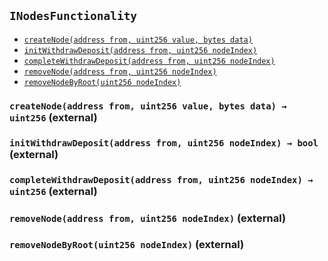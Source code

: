 [ConstantsHolder]: ../ConstantsHolder.md#ConstantsHolder
[Permissions-allow-string-]: ../ConstantsHolder.md#Permissions-allow-string-
[Permissions-allowMultiple-string-string-]: ../ConstantsHolder.md#Permissions-allowMultiple-string-string-
[Ownable-onlyOwner--]: ../ConstantsHolder.md#Ownable-onlyOwner--
[ConstantsHolder-constructor-address-]: ../ConstantsHolder.md#ConstantsHolder-constructor-address-
[ConstantsHolder-setPeriods-uint32-uint32-]: ../ConstantsHolder.md#ConstantsHolder-setPeriods-uint32-uint32-
[ConstantsHolder-setCheckTime-uint8-]: ../ConstantsHolder.md#ConstantsHolder-setCheckTime-uint8-
[ConstantsHolder-setLastTimeUnderloaded--]: ../ConstantsHolder.md#ConstantsHolder-setLastTimeUnderloaded--
[ConstantsHolder-setLastTimeOverloaded--]: ../ConstantsHolder.md#ConstantsHolder-setLastTimeOverloaded--
[ConstantsHolder-setLatency-uint32-]: ../ConstantsHolder.md#ConstantsHolder-setLatency-uint32-
[Ownable-constructor--]: ../ConstantsHolder.md#Ownable-constructor--
[Ownable-transferOwnership-address-]: ../ConstantsHolder.md#Ownable-transferOwnership-address-
[IConstants-NODE_DEPOSIT--]: ../ConstantsHolder.md#IConstants-NODE_DEPOSIT--
[IConstants-FRACTIONAL_FACTOR--]: ../ConstantsHolder.md#IConstants-FRACTIONAL_FACTOR--
[IConstants-FULL_FACTOR--]: ../ConstantsHolder.md#IConstants-FULL_FACTOR--
[IConstants-SECONDS_TO_DAY--]: ../ConstantsHolder.md#IConstants-SECONDS_TO_DAY--
[IConstants-SECONDS_TO_YEAR--]: ../ConstantsHolder.md#IConstants-SECONDS_TO_YEAR--
[IConstants-MEDIUM_DIVISOR--]: ../ConstantsHolder.md#IConstants-MEDIUM_DIVISOR--
[IConstants-TINY_DIVISOR--]: ../ConstantsHolder.md#IConstants-TINY_DIVISOR--
[IConstants-SMALL_DIVISOR--]: ../ConstantsHolder.md#IConstants-SMALL_DIVISOR--
[IConstants-MEDIUM_TEST_DIVISOR--]: ../ConstantsHolder.md#IConstants-MEDIUM_TEST_DIVISOR--
[IConstants-NUMBER_OF_NODES_FOR_SCHAIN--]: ../ConstantsHolder.md#IConstants-NUMBER_OF_NODES_FOR_SCHAIN--
[IConstants-NUMBER_OF_NODES_FOR_TEST_SCHAIN--]: ../ConstantsHolder.md#IConstants-NUMBER_OF_NODES_FOR_TEST_SCHAIN--
[IConstants-NUMBER_OF_NODES_FOR_MEDIUM_TEST_SCHAIN--]: ../ConstantsHolder.md#IConstants-NUMBER_OF_NODES_FOR_MEDIUM_TEST_SCHAIN--
[IConstants-lastTimeUnderloaded--]: ../ConstantsHolder.md#IConstants-lastTimeUnderloaded--
[IConstants-lastTimeOverloaded--]: ../ConstantsHolder.md#IConstants-lastTimeOverloaded--
[IConstants-checkTime--]: ../ConstantsHolder.md#IConstants-checkTime--
[IConstants-rewardPeriod--]: ../ConstantsHolder.md#IConstants-rewardPeriod--
[IConstants-allowableLatency--]: ../ConstantsHolder.md#IConstants-allowableLatency--
[IConstants-deltaPeriod--]: ../ConstantsHolder.md#IConstants-deltaPeriod--
[IConstants-SIX_YEARS--]: ../ConstantsHolder.md#IConstants-SIX_YEARS--
[IConstants-NUMBER_OF_VALIDATORS--]: ../ConstantsHolder.md#IConstants-NUMBER_OF_VALIDATORS--
[ContractManager]: ../ContractManager.md#ContractManager
[Ownable-onlyOwner--]: ../ContractManager.md#Ownable-onlyOwner--
[ContractManager-setContractsAddress-string-address-]: ../ContractManager.md#ContractManager-setContractsAddress-string-address-
[Ownable-constructor--]: ../ContractManager.md#Ownable-constructor--
[Ownable-transferOwnership-address-]: ../ContractManager.md#Ownable-transferOwnership-address-
[ContractManager-ContractUpgraded-string-address-]: ../ContractManager.md#ContractManager-ContractUpgraded-string-address-
[ContractReceiver]: ../ContractReceiver.md#ContractReceiver
[ContractReceiver-tokenFallback-address-uint256-bytes-]: ../ContractReceiver.md#ContractReceiver-tokenFallback-address-uint256-bytes-
[Decryption]: ../Decryption.md#Decryption
[Decryption-encrypt-uint256-bytes32-]: ../Decryption.md#Decryption-encrypt-uint256-bytes32-
[Decryption-decrypt-bytes32-bytes32-]: ../Decryption.md#Decryption-decrypt-bytes32-bytes32-
[ECDH]: ../ECDH.md#ECDH
[ECDH-constructor--]: ../ECDH.md#ECDH-constructor--
[ECDH-publicKey-uint256-]: ../ECDH.md#ECDH-publicKey-uint256-
[ECDH-deriveKey-uint256-uint256-uint256-]: ../ECDH.md#ECDH-deriveKey-uint256-uint256-uint256-
[ECDH-jAdd-uint256-uint256-uint256-uint256-]: ../ECDH.md#ECDH-jAdd-uint256-uint256-uint256-uint256-
[ECDH-jSub-uint256-uint256-uint256-uint256-]: ../ECDH.md#ECDH-jSub-uint256-uint256-uint256-uint256-
[ECDH-jMul-uint256-uint256-uint256-uint256-]: ../ECDH.md#ECDH-jMul-uint256-uint256-uint256-uint256-
[ECDH-jDiv-uint256-uint256-uint256-uint256-]: ../ECDH.md#ECDH-jDiv-uint256-uint256-uint256-uint256-
[ECDH-inverse-uint256-]: ../ECDH.md#ECDH-inverse-uint256-
[ECDH-ecAdd-uint256-uint256-uint256-uint256-uint256-uint256-]: ../ECDH.md#ECDH-ecAdd-uint256-uint256-uint256-uint256-uint256-uint256-
[ECDH-ecDouble-uint256-uint256-uint256-]: ../ECDH.md#ECDH-ecDouble-uint256-uint256-uint256-
[ECDH-ecMul-uint256-uint256-uint256-uint256-]: ../ECDH.md#ECDH-ecMul-uint256-uint256-uint256-uint256-
[AES]: ../ECIES.md#AES
[AES-isInitialized--]: ../ECIES.md#AES-isInitialized--
[AES-constructor-uint16-]: ../ECIES.md#AES-constructor-uint16-
[AES-setSbox--]: ../ECIES.md#AES-setSbox--
[AES-setInvSbox--]: ../ECIES.md#AES-setInvSbox--
[AES-encrypt-string-bytes-]: ../ECIES.md#AES-encrypt-string-bytes-
[AES-decrypt-bytes-bytes-]: ../ECIES.md#AES-decrypt-bytes-bytes-
[AES-encrypt1-bytes-bytes-]: ../ECIES.md#AES-encrypt1-bytes-bytes-
[AES-decrypt1-bytes-bytes-]: ../ECIES.md#AES-decrypt1-bytes-bytes-
[AES-keyExpansion-bytes-]: ../ECIES.md#AES-keyExpansion-bytes-
[AES-addRoundKey-bytes-bytes-]: ../ECIES.md#AES-addRoundKey-bytes-bytes-
[AES-subBytes-bytes-]: ../ECIES.md#AES-subBytes-bytes-
[AES-invSubBytes-bytes-]: ../ECIES.md#AES-invSubBytes-bytes-
[AES-shiftRows-bytes-]: ../ECIES.md#AES-shiftRows-bytes-
[AES-invShiftRows-bytes-]: ../ECIES.md#AES-invShiftRows-bytes-
[AES-mixColumns-bytes-]: ../ECIES.md#AES-mixColumns-bytes-
[AES-invMixColumns-bytes-]: ../ECIES.md#AES-invMixColumns-bytes-
[AES-getByteFromSbox-bytes1-]: ../ECIES.md#AES-getByteFromSbox-bytes1-
[AES-getByteFromInvSbox-bytes1-]: ../ECIES.md#AES-getByteFromInvSbox-bytes1-
[AES-mulBy02-bytes1-]: ../ECIES.md#AES-mulBy02-bytes1-
[AES-mulBy03-bytes1-]: ../ECIES.md#AES-mulBy03-bytes1-
[AES-mulBy09-bytes1-]: ../ECIES.md#AES-mulBy09-bytes1-
[AES-mulBy0b-bytes1-]: ../ECIES.md#AES-mulBy0b-bytes1-
[AES-mulBy0d-bytes1-]: ../ECIES.md#AES-mulBy0d-bytes1-
[AES-mulBy0e-bytes1-]: ../ECIES.md#AES-mulBy0e-bytes1-
[AES-Encrypted-bytes-]: ../ECIES.md#AES-Encrypted-bytes-
[AES-Decrypted-string-]: ../ECIES.md#AES-Decrypted-string-
[ISkaleDKG]: ../GroupsData.md#ISkaleDKG
[ISkaleDKG-openChannel-bytes32-]: ../GroupsData.md#ISkaleDKG-openChannel-bytes32-
[ISkaleDKG-deleteChannel-bytes32-]: ../GroupsData.md#ISkaleDKG-deleteChannel-bytes32-
[ISkaleDKG-isChannelOpened-bytes32-]: ../GroupsData.md#ISkaleDKG-isChannelOpened-bytes32-
[GroupsData]: ../GroupsData.md#GroupsData
[Permissions-allow-string-]: ../GroupsData.md#Permissions-allow-string-
[Permissions-allowMultiple-string-string-]: ../GroupsData.md#Permissions-allowMultiple-string-string-
[Ownable-onlyOwner--]: ../GroupsData.md#Ownable-onlyOwner--
[GroupsData-constructor-string-address-]: ../GroupsData.md#GroupsData-constructor-string-address-
[GroupsData-addGroup-bytes32-uint256-bytes32-]: ../GroupsData.md#GroupsData-addGroup-bytes32-uint256-bytes32-
[GroupsData-setException-bytes32-uint256-]: ../GroupsData.md#GroupsData-setException-bytes32-uint256-
[GroupsData-setPublicKey-bytes32-uint256-uint256-uint256-uint256-]: ../GroupsData.md#GroupsData-setPublicKey-bytes32-uint256-uint256-uint256-uint256-
[GroupsData-setNodeInGroup-bytes32-uint256-]: ../GroupsData.md#GroupsData-setNodeInGroup-bytes32-uint256-
[GroupsData-removeNodeFromGroup-uint256-bytes32-]: ../GroupsData.md#GroupsData-removeNodeFromGroup-uint256-bytes32-
[GroupsData-removeAllNodesInGroup-bytes32-]: ../GroupsData.md#GroupsData-removeAllNodesInGroup-bytes32-
[GroupsData-setNodesInGroup-bytes32-uint256---]: ../GroupsData.md#GroupsData-setNodesInGroup-bytes32-uint256---
[GroupsData-setGroupFailedDKG-bytes32-]: ../GroupsData.md#GroupsData-setGroupFailedDKG-bytes32-
[GroupsData-removeGroup-bytes32-]: ../GroupsData.md#GroupsData-removeGroup-bytes32-
[GroupsData-removeExceptionNode-bytes32-uint256-]: ../GroupsData.md#GroupsData-removeExceptionNode-bytes32-uint256-
[GroupsData-isGroupActive-bytes32-]: ../GroupsData.md#GroupsData-isGroupActive-bytes32-
[GroupsData-isExceptionNode-bytes32-uint256-]: ../GroupsData.md#GroupsData-isExceptionNode-bytes32-uint256-
[GroupsData-getGroupsPublicKey-bytes32-]: ../GroupsData.md#GroupsData-getGroupsPublicKey-bytes32-
[GroupsData-getNodesInGroup-bytes32-]: ../GroupsData.md#GroupsData-getNodesInGroup-bytes32-
[GroupsData-getGroupData-bytes32-]: ../GroupsData.md#GroupsData-getGroupData-bytes32-
[GroupsData-getRecommendedNumberOfNodes-bytes32-]: ../GroupsData.md#GroupsData-getRecommendedNumberOfNodes-bytes32-
[GroupsData-getNumberOfNodesInGroup-bytes32-]: ../GroupsData.md#GroupsData-getNumberOfNodesInGroup-bytes32-
[Permissions-constructor-address-]: ../GroupsData.md#Permissions-constructor-address-
[Ownable-constructor--]: ../GroupsData.md#Ownable-constructor--
[Ownable-transferOwnership-address-]: ../GroupsData.md#Ownable-transferOwnership-address-
[ISkaleVerifier]: ../GroupsFunctionality.md#ISkaleVerifier
[ISkaleVerifier-verify-uint256-uint256-uint256-uint256-uint256-uint256-uint256-uint256-]: ../GroupsFunctionality.md#ISkaleVerifier-verify-uint256-uint256-uint256-uint256-uint256-uint256-uint256-uint256-
[GroupsFunctionality]: ../GroupsFunctionality.md#GroupsFunctionality
[Permissions-allow-string-]: ../GroupsFunctionality.md#Permissions-allow-string-
[Permissions-allowMultiple-string-string-]: ../GroupsFunctionality.md#Permissions-allowMultiple-string-string-
[Ownable-onlyOwner--]: ../GroupsFunctionality.md#Ownable-onlyOwner--
[GroupsFunctionality-constructor-string-string-address-]: ../GroupsFunctionality.md#GroupsFunctionality-constructor-string-string-address-
[GroupsFunctionality-verifySignature-bytes32-uint256-uint256-uint256-uint256-]: ../GroupsFunctionality.md#GroupsFunctionality-verifySignature-bytes32-uint256-uint256-uint256-uint256-
[GroupsFunctionality-addGroup-bytes32-uint256-bytes32-]: ../GroupsFunctionality.md#GroupsFunctionality-addGroup-bytes32-uint256-bytes32-
[GroupsFunctionality-deleteGroup-bytes32-]: ../GroupsFunctionality.md#GroupsFunctionality-deleteGroup-bytes32-
[GroupsFunctionality-upgradeGroup-bytes32-uint256-bytes32-]: ../GroupsFunctionality.md#GroupsFunctionality-upgradeGroup-bytes32-uint256-bytes32-
[GroupsFunctionality-findNode-bytes32-uint256-]: ../GroupsFunctionality.md#GroupsFunctionality-findNode-bytes32-uint256-
[GroupsFunctionality-generateGroup-bytes32-]: ../GroupsFunctionality.md#GroupsFunctionality-generateGroup-bytes32-
[GroupsFunctionality-selectNodeToGroup-bytes32-]: ../GroupsFunctionality.md#GroupsFunctionality-selectNodeToGroup-bytes32-
[GroupsFunctionality-swap-uint256---uint256-uint256-]: ../GroupsFunctionality.md#GroupsFunctionality-swap-uint256---uint256-uint256-
[Permissions-constructor-address-]: ../GroupsFunctionality.md#Permissions-constructor-address-
[Ownable-constructor--]: ../GroupsFunctionality.md#Ownable-constructor--
[Ownable-transferOwnership-address-]: ../GroupsFunctionality.md#Ownable-transferOwnership-address-
[GroupsFunctionality-GroupAdded-bytes32-bytes32-uint32-uint256-]: ../GroupsFunctionality.md#GroupsFunctionality-GroupAdded-bytes32-bytes32-uint32-uint256-
[GroupsFunctionality-ExceptionSet-bytes32-uint256-uint32-uint256-]: ../GroupsFunctionality.md#GroupsFunctionality-ExceptionSet-bytes32-uint256-uint32-uint256-
[GroupsFunctionality-GroupDeleted-bytes32-uint32-uint256-]: ../GroupsFunctionality.md#GroupsFunctionality-GroupDeleted-bytes32-uint32-uint256-
[GroupsFunctionality-GroupUpgraded-bytes32-bytes32-uint32-uint256-]: ../GroupsFunctionality.md#GroupsFunctionality-GroupUpgraded-bytes32-bytes32-uint32-uint256-
[GroupsFunctionality-GroupGenerated-bytes32-uint256---uint32-uint256-]: ../GroupsFunctionality.md#GroupsFunctionality-GroupGenerated-bytes32-uint256---uint32-uint256-
[ManagerData]: ../ManagerData.md#ManagerData
[Permissions-allow-string-]: ../ManagerData.md#Permissions-allow-string-
[Permissions-allowMultiple-string-string-]: ../ManagerData.md#Permissions-allowMultiple-string-string-
[Ownable-onlyOwner--]: ../ManagerData.md#Ownable-onlyOwner--
[ManagerData-constructor-string-address-]: ../ManagerData.md#ManagerData-constructor-string-address-
[ManagerData-setMinersCap-uint256-]: ../ManagerData.md#ManagerData-setMinersCap-uint256-
[ManagerData-setStageTimeAndStageNodes-uint256-]: ../ManagerData.md#ManagerData-setStageTimeAndStageNodes-uint256-
[Permissions-constructor-address-]: ../ManagerData.md#Permissions-constructor-address-
[Ownable-constructor--]: ../ManagerData.md#Ownable-constructor--
[Ownable-transferOwnership-address-]: ../ManagerData.md#Ownable-transferOwnership-address-
[IManagerData-minersCap--]: ../ManagerData.md#IManagerData-minersCap--
[IManagerData-startTime--]: ../ManagerData.md#IManagerData-startTime--
[IManagerData-stageTime--]: ../ManagerData.md#IManagerData-stageTime--
[IManagerData-stageNodes--]: ../ManagerData.md#IManagerData-stageNodes--
[Migrations]: ../Migrations.md#Migrations
[Migrations-restricted--]: ../Migrations.md#Migrations-restricted--
[Migrations-constructor--]: ../Migrations.md#Migrations-constructor--
[Migrations-setCompleted-uint256-]: ../Migrations.md#Migrations-setCompleted-uint256-
[Migrations-upgrade-address-]: ../Migrations.md#Migrations-upgrade-address-
[NodesData]: ../NodesData.md#NodesData
[Permissions-allow-string-]: ../NodesData.md#Permissions-allow-string-
[Permissions-allowMultiple-string-string-]: ../NodesData.md#Permissions-allowMultiple-string-string-
[Ownable-onlyOwner--]: ../NodesData.md#Ownable-onlyOwner--
[NodesData-constructor-uint256-address-]: ../NodesData.md#NodesData-constructor-uint256-address-
[NodesData-getNodesWithFreeSpace-uint256-uint256-]: ../NodesData.md#NodesData-getNodesWithFreeSpace-uint256-uint256-
[NodesData-addNode-address-string-bytes4-bytes4-uint16-bytes-]: ../NodesData.md#NodesData-addNode-address-string-bytes4-bytes4-uint16-bytes-
[NodesData-addFractionalNode-uint256-]: ../NodesData.md#NodesData-addFractionalNode-uint256-
[NodesData-addFullNode-uint256-]: ../NodesData.md#NodesData-addFullNode-uint256-
[NodesData-setNodeLeaving-uint256-]: ../NodesData.md#NodesData-setNodeLeaving-uint256-
[NodesData-setNodeLeft-uint256-]: ../NodesData.md#NodesData-setNodeLeft-uint256-
[NodesData-removeFractionalNode-uint256-]: ../NodesData.md#NodesData-removeFractionalNode-uint256-
[NodesData-removeFullNode-uint256-]: ../NodesData.md#NodesData-removeFullNode-uint256-
[NodesData-removeSpaceFromFractionalNode-uint256-uint256-]: ../NodesData.md#NodesData-removeSpaceFromFractionalNode-uint256-uint256-
[NodesData-removeSpaceFromFullNode-uint256-uint256-]: ../NodesData.md#NodesData-removeSpaceFromFullNode-uint256-uint256-
[NodesData-addSpaceToFractionalNode-uint256-uint256-]: ../NodesData.md#NodesData-addSpaceToFractionalNode-uint256-uint256-
[NodesData-addSpaceToFullNode-uint256-uint256-]: ../NodesData.md#NodesData-addSpaceToFullNode-uint256-uint256-
[NodesData-changeNodeLastRewardDate-uint256-]: ../NodesData.md#NodesData-changeNodeLastRewardDate-uint256-
[NodesData-isNodeExist-address-uint256-]: ../NodesData.md#NodesData-isNodeExist-address-uint256-
[NodesData-isLeavingPeriodExpired-uint256-]: ../NodesData.md#NodesData-isLeavingPeriodExpired-uint256-
[NodesData-isTimeForReward-uint256-]: ../NodesData.md#NodesData-isTimeForReward-uint256-
[NodesData-getNodeIP-uint256-]: ../NodesData.md#NodesData-getNodeIP-uint256-
[NodesData-getNodePort-uint256-]: ../NodesData.md#NodesData-getNodePort-uint256-
[NodesData-getNodePublicKey-uint256-]: ../NodesData.md#NodesData-getNodePublicKey-uint256-
[NodesData-isNodeLeaving-uint256-]: ../NodesData.md#NodesData-isNodeLeaving-uint256-
[NodesData-isNodeLeft-uint256-]: ../NodesData.md#NodesData-isNodeLeft-uint256-
[NodesData-getNodeLastRewardDate-uint256-]: ../NodesData.md#NodesData-getNodeLastRewardDate-uint256-
[NodesData-getNodeNextRewardDate-uint256-]: ../NodesData.md#NodesData-getNodeNextRewardDate-uint256-
[NodesData-getNumberOfNodes--]: ../NodesData.md#NodesData-getNumberOfNodes--
[NodesData-getNumberOfFractionalNodes--]: ../NodesData.md#NodesData-getNumberOfFractionalNodes--
[NodesData-getNumberOfFullNodes--]: ../NodesData.md#NodesData-getNumberOfFullNodes--
[NodesData-getNumberOnlineNodes--]: ../NodesData.md#NodesData-getNumberOnlineNodes--
[NodesData-getNumberOfFreeFractionalNodes-uint256-uint256-]: ../NodesData.md#NodesData-getNumberOfFreeFractionalNodes-uint256-uint256-
[NodesData-getNumberOfFreeFullNodes-uint256-]: ../NodesData.md#NodesData-getNumberOfFreeFullNodes-uint256-
[NodesData-getActiveNodeIPs--]: ../NodesData.md#NodesData-getActiveNodeIPs--
[NodesData-getActiveNodesByAddress--]: ../NodesData.md#NodesData-getActiveNodesByAddress--
[NodesData-isNodeActive-uint256-]: ../NodesData.md#NodesData-isNodeActive-uint256-
[NodesData-getActiveNodeIds--]: ../NodesData.md#NodesData-getActiveNodeIds--
[NodesData-getNodesWithFreeSpace-struct-NodesData-NodeFilling---uint256-]: ../NodesData.md#NodesData-getNodesWithFreeSpace-struct-NodesData-NodeFilling---uint256-
[NodesData-countNodesWithFreeSpace-struct-NodesData-NodeFilling---uint256-]: ../NodesData.md#NodesData-countNodesWithFreeSpace-struct-NodesData-NodeFilling---uint256-
[Permissions-constructor-address-]: ../NodesData.md#Permissions-constructor-address-
[Ownable-constructor--]: ../NodesData.md#Ownable-constructor--
[Ownable-transferOwnership-address-]: ../NodesData.md#Ownable-transferOwnership-address-
[INodesData-nodesIPCheck-bytes4-]: ../NodesData.md#INodesData-nodesIPCheck-bytes4-
[INodesData-nodesNameCheck-bytes32-]: ../NodesData.md#INodesData-nodesNameCheck-bytes32-
[INodesData-nodesLink-uint256-]: ../NodesData.md#INodesData-nodesLink-uint256-
[INodesData-numberOfActiveNodes--]: ../NodesData.md#INodesData-numberOfActiveNodes--
[INodesData-numberOfLeavingNodes--]: ../NodesData.md#INodesData-numberOfLeavingNodes--
[INodesData-fullNodes-uint256-]: ../NodesData.md#INodesData-fullNodes-uint256-
[INodesData-fractionalNodes-uint256-]: ../NodesData.md#INodesData-fractionalNodes-uint256-
[NodesFunctionality]: ../NodesFunctionality.md#NodesFunctionality
[Permissions-allow-string-]: ../NodesFunctionality.md#Permissions-allow-string-
[Permissions-allowMultiple-string-string-]: ../NodesFunctionality.md#Permissions-allowMultiple-string-string-
[Ownable-onlyOwner--]: ../NodesFunctionality.md#Ownable-onlyOwner--
[NodesFunctionality-constructor-address-]: ../NodesFunctionality.md#NodesFunctionality-constructor-address-
[NodesFunctionality-createNode-address-uint256-bytes-]: ../NodesFunctionality.md#NodesFunctionality-createNode-address-uint256-bytes-
[NodesFunctionality-removeNode-address-uint256-]: ../NodesFunctionality.md#NodesFunctionality-removeNode-address-uint256-
[NodesFunctionality-removeNodeByRoot-uint256-]: ../NodesFunctionality.md#NodesFunctionality-removeNodeByRoot-uint256-
[NodesFunctionality-initWithdrawDeposit-address-uint256-]: ../NodesFunctionality.md#NodesFunctionality-initWithdrawDeposit-address-uint256-
[NodesFunctionality-completeWithdrawDeposit-address-uint256-]: ../NodesFunctionality.md#NodesFunctionality-completeWithdrawDeposit-address-uint256-
[NodesFunctionality-setNodeType-address-address-uint256-]: ../NodesFunctionality.md#NodesFunctionality-setNodeType-address-address-uint256-
[Ownable-constructor--]: ../NodesFunctionality.md#Ownable-constructor--
[Ownable-transferOwnership-address-]: ../NodesFunctionality.md#Ownable-transferOwnership-address-
[NodesFunctionality-NodeCreated-uint256-address-string-bytes4-bytes4-uint16-uint16-uint32-uint256-]: ../NodesFunctionality.md#NodesFunctionality-NodeCreated-uint256-address-string-bytes4-bytes4-uint16-uint16-uint32-uint256-
[NodesFunctionality-WithdrawDepositFromNodeComplete-uint256-address-uint256-uint32-uint256-]: ../NodesFunctionality.md#NodesFunctionality-WithdrawDepositFromNodeComplete-uint256-address-uint256-uint32-uint256-
[NodesFunctionality-WithdrawDepositFromNodeInit-uint256-address-uint32-uint32-uint256-]: ../NodesFunctionality.md#NodesFunctionality-WithdrawDepositFromNodeInit-uint256-address-uint32-uint32-uint256-
[Ownable]: ../Ownable.md#Ownable
[Ownable-onlyOwner--]: ../Ownable.md#Ownable-onlyOwner--
[Ownable-constructor--]: ../Ownable.md#Ownable-constructor--
[Ownable-transferOwnership-address-]: ../Ownable.md#Ownable-transferOwnership-address-
[Permissions]: ../Permissions.md#Permissions
[Permissions-allow-string-]: ../Permissions.md#Permissions-allow-string-
[Permissions-allowMultiple-string-string-]: ../Permissions.md#Permissions-allowMultiple-string-string-
[Ownable-onlyOwner--]: ../Permissions.md#Ownable-onlyOwner--
[Permissions-constructor-address-]: ../Permissions.md#Permissions-constructor-address-
[Ownable-constructor--]: ../Permissions.md#Ownable-constructor--
[Ownable-transferOwnership-address-]: ../Permissions.md#Ownable-transferOwnership-address-
[Pricing]: ../Pricing.md#Pricing
[Permissions-allow-string-]: ../Pricing.md#Permissions-allow-string-
[Permissions-allowMultiple-string-string-]: ../Pricing.md#Permissions-allowMultiple-string-string-
[Ownable-onlyOwner--]: ../Pricing.md#Ownable-onlyOwner--
[Pricing-constructor-address-]: ../Pricing.md#Pricing-constructor-address-
[Pricing-initNodes--]: ../Pricing.md#Pricing-initNodes--
[Pricing-adjustPrice--]: ../Pricing.md#Pricing-adjustPrice--
[Pricing-checkAllNodes--]: ../Pricing.md#Pricing-checkAllNodes--
[Pricing-getTotalLoadPercentage--]: ../Pricing.md#Pricing-getTotalLoadPercentage--
[Ownable-constructor--]: ../Pricing.md#Ownable-constructor--
[Ownable-transferOwnership-address-]: ../Pricing.md#Ownable-transferOwnership-address-
[SchainsData]: ../SchainsData.md#SchainsData
[Permissions-allow-string-]: ../SchainsData.md#Permissions-allow-string-
[Permissions-allowMultiple-string-string-]: ../SchainsData.md#Permissions-allowMultiple-string-string-
[Ownable-onlyOwner--]: ../SchainsData.md#Ownable-onlyOwner--
[SchainsData-constructor-string-address-]: ../SchainsData.md#SchainsData-constructor-string-address-
[SchainsData-initializeSchain-string-address-uint256-uint256-]: ../SchainsData.md#SchainsData-initializeSchain-string-address-uint256-uint256-
[SchainsData-setSchainIndex-bytes32-address-]: ../SchainsData.md#SchainsData-setSchainIndex-bytes32-address-
[SchainsData-addSchainForNode-uint256-bytes32-]: ../SchainsData.md#SchainsData-addSchainForNode-uint256-bytes32-
[SchainsData-setSchainPartOfNode-bytes32-uint256-]: ../SchainsData.md#SchainsData-setSchainPartOfNode-bytes32-uint256-
[SchainsData-changeLifetime-bytes32-uint256-uint256-]: ../SchainsData.md#SchainsData-changeLifetime-bytes32-uint256-uint256-
[SchainsData-removeSchain-bytes32-address-]: ../SchainsData.md#SchainsData-removeSchain-bytes32-address-
[SchainsData-removeSchainForNode-uint256-uint256-]: ../SchainsData.md#SchainsData-removeSchainForNode-uint256-uint256-
[SchainsData-getSchains--]: ../SchainsData.md#SchainsData-getSchains--
[SchainsData-getSchainsPartOfNode-bytes32-]: ../SchainsData.md#SchainsData-getSchainsPartOfNode-bytes32-
[SchainsData-getSchainListSize-address-]: ../SchainsData.md#SchainsData-getSchainListSize-address-
[SchainsData-getSchainIdsByAddress-address-]: ../SchainsData.md#SchainsData-getSchainIdsByAddress-address-
[SchainsData-getSchainIdsForNode-uint256-]: ../SchainsData.md#SchainsData-getSchainIdsForNode-uint256-
[SchainsData-getLengthOfSchainsForNode-uint256-]: ../SchainsData.md#SchainsData-getLengthOfSchainsForNode-uint256-
[SchainsData-getSchainIdFromSchainName-string-]: ../SchainsData.md#SchainsData-getSchainIdFromSchainName-string-
[SchainsData-getSchainOwner-bytes32-]: ../SchainsData.md#SchainsData-getSchainOwner-bytes32-
[SchainsData-isSchainNameAvailable-string-]: ../SchainsData.md#SchainsData-isSchainNameAvailable-string-
[SchainsData-isTimeExpired-bytes32-]: ../SchainsData.md#SchainsData-isTimeExpired-bytes32-
[SchainsData-isOwnerAddress-address-bytes32-]: ../SchainsData.md#SchainsData-isOwnerAddress-address-bytes32-
[GroupsData-addGroup-bytes32-uint256-bytes32-]: ../SchainsData.md#GroupsData-addGroup-bytes32-uint256-bytes32-
[GroupsData-setException-bytes32-uint256-]: ../SchainsData.md#GroupsData-setException-bytes32-uint256-
[GroupsData-setPublicKey-bytes32-uint256-uint256-uint256-uint256-]: ../SchainsData.md#GroupsData-setPublicKey-bytes32-uint256-uint256-uint256-uint256-
[GroupsData-setNodeInGroup-bytes32-uint256-]: ../SchainsData.md#GroupsData-setNodeInGroup-bytes32-uint256-
[GroupsData-removeNodeFromGroup-uint256-bytes32-]: ../SchainsData.md#GroupsData-removeNodeFromGroup-uint256-bytes32-
[GroupsData-removeAllNodesInGroup-bytes32-]: ../SchainsData.md#GroupsData-removeAllNodesInGroup-bytes32-
[GroupsData-setNodesInGroup-bytes32-uint256---]: ../SchainsData.md#GroupsData-setNodesInGroup-bytes32-uint256---
[GroupsData-setGroupFailedDKG-bytes32-]: ../SchainsData.md#GroupsData-setGroupFailedDKG-bytes32-
[GroupsData-removeGroup-bytes32-]: ../SchainsData.md#GroupsData-removeGroup-bytes32-
[GroupsData-removeExceptionNode-bytes32-uint256-]: ../SchainsData.md#GroupsData-removeExceptionNode-bytes32-uint256-
[GroupsData-isGroupActive-bytes32-]: ../SchainsData.md#GroupsData-isGroupActive-bytes32-
[GroupsData-isExceptionNode-bytes32-uint256-]: ../SchainsData.md#GroupsData-isExceptionNode-bytes32-uint256-
[GroupsData-getGroupsPublicKey-bytes32-]: ../SchainsData.md#GroupsData-getGroupsPublicKey-bytes32-
[GroupsData-getNodesInGroup-bytes32-]: ../SchainsData.md#GroupsData-getNodesInGroup-bytes32-
[GroupsData-getGroupData-bytes32-]: ../SchainsData.md#GroupsData-getGroupData-bytes32-
[GroupsData-getRecommendedNumberOfNodes-bytes32-]: ../SchainsData.md#GroupsData-getRecommendedNumberOfNodes-bytes32-
[GroupsData-getNumberOfNodesInGroup-bytes32-]: ../SchainsData.md#GroupsData-getNumberOfNodesInGroup-bytes32-
[Permissions-constructor-address-]: ../SchainsData.md#Permissions-constructor-address-
[Ownable-constructor--]: ../SchainsData.md#Ownable-constructor--
[Ownable-transferOwnership-address-]: ../SchainsData.md#Ownable-transferOwnership-address-
[ISchainsData-schainsAtSystem-uint256-]: ../SchainsData.md#ISchainsData-schainsAtSystem-uint256-
[ISchainsData-numberOfSchains--]: ../SchainsData.md#ISchainsData-numberOfSchains--
[ISchainsData-sumOfSchainsResources--]: ../SchainsData.md#ISchainsData-sumOfSchainsResources--
[ISchainsData-schainsForNodes-uint256-uint256-]: ../SchainsData.md#ISchainsData-schainsForNodes-uint256-uint256-
[ISchainsFunctionalityInternal]: ../SchainsFunctionality.md#ISchainsFunctionalityInternal
[ISchainsFunctionalityInternal-getNodesDataFromTypeOfSchain-uint256-]: ../SchainsFunctionality.md#ISchainsFunctionalityInternal-getNodesDataFromTypeOfSchain-uint256-
[ISchainsFunctionalityInternal-createGroupForSchain-string-bytes32-uint256-uint256-]: ../SchainsFunctionality.md#ISchainsFunctionalityInternal-createGroupForSchain-string-bytes32-uint256-uint256-
[ISchainsFunctionalityInternal-findSchainAtSchainsForNode-uint256-bytes32-]: ../SchainsFunctionality.md#ISchainsFunctionalityInternal-findSchainAtSchainsForNode-uint256-bytes32-
[ISchainsFunctionalityInternal-deleteGroup-bytes32-]: ../SchainsFunctionality.md#ISchainsFunctionalityInternal-deleteGroup-bytes32-
[ISchainsFunctionalityInternal-replaceNode-uint256-bytes32-]: ../SchainsFunctionality.md#ISchainsFunctionalityInternal-replaceNode-uint256-bytes32-
[ISchainsFunctionalityInternal-removeNodeFromSchain-uint256-bytes32-]: ../SchainsFunctionality.md#ISchainsFunctionalityInternal-removeNodeFromSchain-uint256-bytes32-
[SchainsFunctionality]: ../SchainsFunctionality.md#SchainsFunctionality
[Permissions-allow-string-]: ../SchainsFunctionality.md#Permissions-allow-string-
[Permissions-allowMultiple-string-string-]: ../SchainsFunctionality.md#Permissions-allowMultiple-string-string-
[Ownable-onlyOwner--]: ../SchainsFunctionality.md#Ownable-onlyOwner--
[SchainsFunctionality-constructor-string-string-address-]: ../SchainsFunctionality.md#SchainsFunctionality-constructor-string-string-address-
[SchainsFunctionality-addSchain-address-uint256-bytes-]: ../SchainsFunctionality.md#SchainsFunctionality-addSchain-address-uint256-bytes-
[SchainsFunctionality-deleteSchain-address-string-]: ../SchainsFunctionality.md#SchainsFunctionality-deleteSchain-address-string-
[SchainsFunctionality-deleteSchainByRoot-string-]: ../SchainsFunctionality.md#SchainsFunctionality-deleteSchainByRoot-string-
[SchainsFunctionality-rotateNode-uint256-bytes32-]: ../SchainsFunctionality.md#SchainsFunctionality-rotateNode-uint256-bytes32-
[SchainsFunctionality-getSchainPrice-uint256-uint256-]: ../SchainsFunctionality.md#SchainsFunctionality-getSchainPrice-uint256-uint256-
[SchainsFunctionality-initializeSchainInSchainsData-string-address-uint256-uint256-]: ../SchainsFunctionality.md#SchainsFunctionality-initializeSchainInSchainsData-string-address-uint256-uint256-
[SchainsFunctionality-fallbackSchainParametersDataConverter-bytes-]: ../SchainsFunctionality.md#SchainsFunctionality-fallbackSchainParametersDataConverter-bytes-
[SchainsFunctionality-addSpace-uint256-uint256-]: ../SchainsFunctionality.md#SchainsFunctionality-addSpace-uint256-uint256-
[Permissions-constructor-address-]: ../SchainsFunctionality.md#Permissions-constructor-address-
[Ownable-constructor--]: ../SchainsFunctionality.md#Ownable-constructor--
[Ownable-transferOwnership-address-]: ../SchainsFunctionality.md#Ownable-transferOwnership-address-
[SchainsFunctionality-SchainCreated-string-address-uint256-uint256-uint256-uint256-uint16-bytes32-uint32-uint256-]: ../SchainsFunctionality.md#SchainsFunctionality-SchainCreated-string-address-uint256-uint256-uint256-uint256-uint16-bytes32-uint32-uint256-
[SchainsFunctionality-SchainDeleted-address-string-bytes32-]: ../SchainsFunctionality.md#SchainsFunctionality-SchainDeleted-address-string-bytes32-
[SchainsFunctionality-NodeRotated-bytes32-uint256-]: ../SchainsFunctionality.md#SchainsFunctionality-NodeRotated-bytes32-uint256-
[SchainsFunctionalityInternal]: ../SchainsFunctionalityInternal.md#SchainsFunctionalityInternal
[Permissions-allow-string-]: ../SchainsFunctionalityInternal.md#Permissions-allow-string-
[Permissions-allowMultiple-string-string-]: ../SchainsFunctionalityInternal.md#Permissions-allowMultiple-string-string-
[Ownable-onlyOwner--]: ../SchainsFunctionalityInternal.md#Ownable-onlyOwner--
[SchainsFunctionalityInternal-constructor-string-string-address-]: ../SchainsFunctionalityInternal.md#SchainsFunctionalityInternal-constructor-string-string-address-
[SchainsFunctionalityInternal-createGroupForSchain-string-bytes32-uint256-uint256-]: ../SchainsFunctionalityInternal.md#SchainsFunctionalityInternal-createGroupForSchain-string-bytes32-uint256-uint256-
[SchainsFunctionalityInternal-getNodesDataFromTypeOfSchain-uint256-]: ../SchainsFunctionalityInternal.md#SchainsFunctionalityInternal-getNodesDataFromTypeOfSchain-uint256-
[SchainsFunctionalityInternal-replaceNode-uint256-bytes32-]: ../SchainsFunctionalityInternal.md#SchainsFunctionalityInternal-replaceNode-uint256-bytes32-
[SchainsFunctionalityInternal-findSchainAtSchainsForNode-uint256-bytes32-]: ../SchainsFunctionalityInternal.md#SchainsFunctionalityInternal-findSchainAtSchainsForNode-uint256-bytes32-
[SchainsFunctionalityInternal-removeNodeFromSchain-uint256-bytes32-]: ../SchainsFunctionalityInternal.md#SchainsFunctionalityInternal-removeNodeFromSchain-uint256-bytes32-
[SchainsFunctionalityInternal-selectNodeToGroup-bytes32-]: ../SchainsFunctionalityInternal.md#SchainsFunctionalityInternal-selectNodeToGroup-bytes32-
[SchainsFunctionalityInternal-generateGroup-bytes32-]: ../SchainsFunctionalityInternal.md#SchainsFunctionalityInternal-generateGroup-bytes32-
[SchainsFunctionalityInternal-comparator-uint256-uint256-uint256-uint256-]: ../SchainsFunctionalityInternal.md#SchainsFunctionalityInternal-comparator-uint256-uint256-uint256-uint256-
[SchainsFunctionalityInternal-returnValidNodeIndex-uint256-uint256-]: ../SchainsFunctionalityInternal.md#SchainsFunctionalityInternal-returnValidNodeIndex-uint256-uint256-
[SchainsFunctionalityInternal-removeSpace-uint256-uint256-]: ../SchainsFunctionalityInternal.md#SchainsFunctionalityInternal-removeSpace-uint256-uint256-
[SchainsFunctionalityInternal-setNumberOfNodesInGroup-bytes32-uint256-address-]: ../SchainsFunctionalityInternal.md#SchainsFunctionalityInternal-setNumberOfNodesInGroup-bytes32-uint256-address-
[GroupsFunctionality-verifySignature-bytes32-uint256-uint256-uint256-uint256-]: ../SchainsFunctionalityInternal.md#GroupsFunctionality-verifySignature-bytes32-uint256-uint256-uint256-uint256-
[GroupsFunctionality-addGroup-bytes32-uint256-bytes32-]: ../SchainsFunctionalityInternal.md#GroupsFunctionality-addGroup-bytes32-uint256-bytes32-
[GroupsFunctionality-deleteGroup-bytes32-]: ../SchainsFunctionalityInternal.md#GroupsFunctionality-deleteGroup-bytes32-
[GroupsFunctionality-upgradeGroup-bytes32-uint256-bytes32-]: ../SchainsFunctionalityInternal.md#GroupsFunctionality-upgradeGroup-bytes32-uint256-bytes32-
[GroupsFunctionality-findNode-bytes32-uint256-]: ../SchainsFunctionalityInternal.md#GroupsFunctionality-findNode-bytes32-uint256-
[GroupsFunctionality-swap-uint256---uint256-uint256-]: ../SchainsFunctionalityInternal.md#GroupsFunctionality-swap-uint256---uint256-uint256-
[Permissions-constructor-address-]: ../SchainsFunctionalityInternal.md#Permissions-constructor-address-
[Ownable-constructor--]: ../SchainsFunctionalityInternal.md#Ownable-constructor--
[Ownable-transferOwnership-address-]: ../SchainsFunctionalityInternal.md#Ownable-transferOwnership-address-
[SchainsFunctionalityInternal-SchainNodes-string-bytes32-uint256---uint32-uint256-]: ../SchainsFunctionalityInternal.md#SchainsFunctionalityInternal-SchainNodes-string-bytes32-uint256---uint32-uint256-
[GroupsFunctionality-GroupAdded-bytes32-bytes32-uint32-uint256-]: ../SchainsFunctionalityInternal.md#GroupsFunctionality-GroupAdded-bytes32-bytes32-uint32-uint256-
[GroupsFunctionality-ExceptionSet-bytes32-uint256-uint32-uint256-]: ../SchainsFunctionalityInternal.md#GroupsFunctionality-ExceptionSet-bytes32-uint256-uint32-uint256-
[GroupsFunctionality-GroupDeleted-bytes32-uint32-uint256-]: ../SchainsFunctionalityInternal.md#GroupsFunctionality-GroupDeleted-bytes32-uint32-uint256-
[GroupsFunctionality-GroupUpgraded-bytes32-bytes32-uint32-uint256-]: ../SchainsFunctionalityInternal.md#GroupsFunctionality-GroupUpgraded-bytes32-bytes32-uint32-uint256-
[GroupsFunctionality-GroupGenerated-bytes32-uint256---uint32-uint256-]: ../SchainsFunctionalityInternal.md#GroupsFunctionality-GroupGenerated-bytes32-uint256---uint32-uint256-
[IECDH]: ../SkaleDKG.md#IECDH
[IECDH-deriveKey-uint256-uint256-uint256-]: ../SkaleDKG.md#IECDH-deriveKey-uint256-uint256-uint256-
[IDecryption]: ../SkaleDKG.md#IDecryption
[IDecryption-decrypt-bytes32-bytes32-]: ../SkaleDKG.md#IDecryption-decrypt-bytes32-bytes32-
[SkaleDKG]: ../SkaleDKG.md#SkaleDKG
[SkaleDKG-correctGroup-bytes32-]: ../SkaleDKG.md#SkaleDKG-correctGroup-bytes32-
[SkaleDKG-correctNode-bytes32-uint256-]: ../SkaleDKG.md#SkaleDKG-correctNode-bytes32-uint256-
[Permissions-allow-string-]: ../SkaleDKG.md#Permissions-allow-string-
[Permissions-allowMultiple-string-string-]: ../SkaleDKG.md#Permissions-allowMultiple-string-string-
[Ownable-onlyOwner--]: ../SkaleDKG.md#Ownable-onlyOwner--
[SkaleDKG-constructor-address-]: ../SkaleDKG.md#SkaleDKG-constructor-address-
[SkaleDKG-openChannel-bytes32-]: ../SkaleDKG.md#SkaleDKG-openChannel-bytes32-
[SkaleDKG-deleteChannel-bytes32-]: ../SkaleDKG.md#SkaleDKG-deleteChannel-bytes32-
[SkaleDKG-broadcast-bytes32-uint256-bytes-bytes-]: ../SkaleDKG.md#SkaleDKG-broadcast-bytes32-uint256-bytes-bytes-
[SkaleDKG-complaint-bytes32-uint256-uint256-]: ../SkaleDKG.md#SkaleDKG-complaint-bytes32-uint256-uint256-
[SkaleDKG-response-bytes32-uint256-uint256-bytes-]: ../SkaleDKG.md#SkaleDKG-response-bytes32-uint256-uint256-bytes-
[SkaleDKG-allright-bytes32-uint256-]: ../SkaleDKG.md#SkaleDKG-allright-bytes32-uint256-
[SkaleDKG-isChannelOpened-bytes32-]: ../SkaleDKG.md#SkaleDKG-isChannelOpened-bytes32-
[SkaleDKG-verify-uint256-uint256-bytes-bytes-]: ../SkaleDKG.md#SkaleDKG-verify-uint256-uint256-bytes-bytes-
[SkaleDKG-getCommonPublicKey-bytes32-uint256-]: ../SkaleDKG.md#SkaleDKG-getCommonPublicKey-bytes32-uint256-
[SkaleDKG-decryptMessage-bytes32-uint256-]: ../SkaleDKG.md#SkaleDKG-decryptMessage-bytes32-uint256-
[SkaleDKG-adding-bytes32-uint256-uint256-uint256-uint256-]: ../SkaleDKG.md#SkaleDKG-adding-bytes32-uint256-uint256-uint256-uint256-
[SkaleDKG-isBroadcast-bytes32-uint256-bytes-bytes-]: ../SkaleDKG.md#SkaleDKG-isBroadcast-bytes32-uint256-bytes-bytes-
[SkaleDKG-isBroadcasted-bytes32-uint256-]: ../SkaleDKG.md#SkaleDKG-isBroadcasted-bytes32-uint256-
[SkaleDKG-findNode-bytes32-uint256-]: ../SkaleDKG.md#SkaleDKG-findNode-bytes32-uint256-
[SkaleDKG-isNodeByMessageSender-uint256-address-]: ../SkaleDKG.md#SkaleDKG-isNodeByMessageSender-uint256-address-
[SkaleDKG-addFp2-struct-SkaleDKG-Fp2-struct-SkaleDKG-Fp2-]: ../SkaleDKG.md#SkaleDKG-addFp2-struct-SkaleDKG-Fp2-struct-SkaleDKG-Fp2-
[SkaleDKG-scalarMulFp2-uint256-struct-SkaleDKG-Fp2-]: ../SkaleDKG.md#SkaleDKG-scalarMulFp2-uint256-struct-SkaleDKG-Fp2-
[SkaleDKG-minusFp2-struct-SkaleDKG-Fp2-struct-SkaleDKG-Fp2-]: ../SkaleDKG.md#SkaleDKG-minusFp2-struct-SkaleDKG-Fp2-struct-SkaleDKG-Fp2-
[SkaleDKG-mulFp2-struct-SkaleDKG-Fp2-struct-SkaleDKG-Fp2-]: ../SkaleDKG.md#SkaleDKG-mulFp2-struct-SkaleDKG-Fp2-struct-SkaleDKG-Fp2-
[SkaleDKG-squaredFp2-struct-SkaleDKG-Fp2-]: ../SkaleDKG.md#SkaleDKG-squaredFp2-struct-SkaleDKG-Fp2-
[SkaleDKG-inverseFp2-struct-SkaleDKG-Fp2-]: ../SkaleDKG.md#SkaleDKG-inverseFp2-struct-SkaleDKG-Fp2-
[SkaleDKG-isG2Zero-struct-SkaleDKG-Fp2-struct-SkaleDKG-Fp2-]: ../SkaleDKG.md#SkaleDKG-isG2Zero-struct-SkaleDKG-Fp2-struct-SkaleDKG-Fp2-
[SkaleDKG-doubleG2-struct-SkaleDKG-Fp2-struct-SkaleDKG-Fp2-]: ../SkaleDKG.md#SkaleDKG-doubleG2-struct-SkaleDKG-Fp2-struct-SkaleDKG-Fp2-
[SkaleDKG-u1-struct-SkaleDKG-Fp2-]: ../SkaleDKG.md#SkaleDKG-u1-struct-SkaleDKG-Fp2-
[SkaleDKG-u2-struct-SkaleDKG-Fp2-]: ../SkaleDKG.md#SkaleDKG-u2-struct-SkaleDKG-Fp2-
[SkaleDKG-s1-struct-SkaleDKG-Fp2-]: ../SkaleDKG.md#SkaleDKG-s1-struct-SkaleDKG-Fp2-
[SkaleDKG-s2-struct-SkaleDKG-Fp2-]: ../SkaleDKG.md#SkaleDKG-s2-struct-SkaleDKG-Fp2-
[SkaleDKG-isEqual-struct-SkaleDKG-Fp2-struct-SkaleDKG-Fp2-struct-SkaleDKG-Fp2-struct-SkaleDKG-Fp2-]: ../SkaleDKG.md#SkaleDKG-isEqual-struct-SkaleDKG-Fp2-struct-SkaleDKG-Fp2-struct-SkaleDKG-Fp2-struct-SkaleDKG-Fp2-
[SkaleDKG-addG2-struct-SkaleDKG-Fp2-struct-SkaleDKG-Fp2-struct-SkaleDKG-Fp2-struct-SkaleDKG-Fp2-]: ../SkaleDKG.md#SkaleDKG-addG2-struct-SkaleDKG-Fp2-struct-SkaleDKG-Fp2-struct-SkaleDKG-Fp2-struct-SkaleDKG-Fp2-
[SkaleDKG-mulG2-uint256-struct-SkaleDKG-Fp2-struct-SkaleDKG-Fp2-]: ../SkaleDKG.md#SkaleDKG-mulG2-uint256-struct-SkaleDKG-Fp2-struct-SkaleDKG-Fp2-
[SkaleDKG-bigModExp-uint256-uint256-]: ../SkaleDKG.md#SkaleDKG-bigModExp-uint256-uint256-
[SkaleDKG-loop-uint256-bytes-uint256-]: ../SkaleDKG.md#SkaleDKG-loop-uint256-bytes-uint256-
[SkaleDKG-checkDKGVerification-struct-SkaleDKG-Fp2-struct-SkaleDKG-Fp2-bytes-]: ../SkaleDKG.md#SkaleDKG-checkDKGVerification-struct-SkaleDKG-Fp2-struct-SkaleDKG-Fp2-bytes-
[SkaleDKG-checkCorrectMultipliedShare-bytes-uint256-]: ../SkaleDKG.md#SkaleDKG-checkCorrectMultipliedShare-bytes-uint256-
[SkaleDKG-bytesToPublicKey-bytes-]: ../SkaleDKG.md#SkaleDKG-bytesToPublicKey-bytes-
[SkaleDKG-bytesToG2-bytes-]: ../SkaleDKG.md#SkaleDKG-bytesToG2-bytes-
[Ownable-constructor--]: ../SkaleDKG.md#Ownable-constructor--
[Ownable-transferOwnership-address-]: ../SkaleDKG.md#Ownable-transferOwnership-address-
[SkaleDKG-ChannelOpened-bytes32-]: ../SkaleDKG.md#SkaleDKG-ChannelOpened-bytes32-
[SkaleDKG-ChannelClosed-bytes32-]: ../SkaleDKG.md#SkaleDKG-ChannelClosed-bytes32-
[SkaleDKG-BroadcastAndKeyShare-bytes32-uint256-bytes-bytes-]: ../SkaleDKG.md#SkaleDKG-BroadcastAndKeyShare-bytes32-uint256-bytes-bytes-
[SkaleDKG-AllDataReceived-bytes32-uint256-]: ../SkaleDKG.md#SkaleDKG-AllDataReceived-bytes32-uint256-
[SkaleDKG-SuccessfulDKG-bytes32-]: ../SkaleDKG.md#SkaleDKG-SuccessfulDKG-bytes32-
[SkaleDKG-BadGuy-uint256-]: ../SkaleDKG.md#SkaleDKG-BadGuy-uint256-
[SkaleDKG-FailedDKG-bytes32-]: ../SkaleDKG.md#SkaleDKG-FailedDKG-bytes32-
[SkaleDKG-ComplaintSent-bytes32-uint256-uint256-]: ../SkaleDKG.md#SkaleDKG-ComplaintSent-bytes32-uint256-uint256-
[SkaleManager]: ../SkaleManager.md#SkaleManager
[Permissions-allow-string-]: ../SkaleManager.md#Permissions-allow-string-
[Permissions-allowMultiple-string-string-]: ../SkaleManager.md#Permissions-allowMultiple-string-string-
[Ownable-onlyOwner--]: ../SkaleManager.md#Ownable-onlyOwner--
[SkaleManager-constructor-address-]: ../SkaleManager.md#SkaleManager-constructor-address-
[SkaleManager-tokenFallback-address-uint256-bytes-]: ../SkaleManager.md#SkaleManager-tokenFallback-address-uint256-bytes-
[SkaleManager-initWithdrawDeposit-uint256-]: ../SkaleManager.md#SkaleManager-initWithdrawDeposit-uint256-
[SkaleManager-completeWithdrawdeposit-uint256-]: ../SkaleManager.md#SkaleManager-completeWithdrawdeposit-uint256-
[SkaleManager-deleteNode-uint256-]: ../SkaleManager.md#SkaleManager-deleteNode-uint256-
[SkaleManager-deleteNodeByRoot-uint256-]: ../SkaleManager.md#SkaleManager-deleteNodeByRoot-uint256-
[SkaleManager-deleteSchain-string-]: ../SkaleManager.md#SkaleManager-deleteSchain-string-
[SkaleManager-deleteSchainByRoot-string-]: ../SkaleManager.md#SkaleManager-deleteSchainByRoot-string-
[SkaleManager-sendVerdict-uint256-uint256-uint32-uint32-]: ../SkaleManager.md#SkaleManager-sendVerdict-uint256-uint256-uint32-uint32-
[SkaleManager-sendVerdicts-uint256-uint256---uint32---uint32---]: ../SkaleManager.md#SkaleManager-sendVerdicts-uint256-uint256---uint32---uint32---
[SkaleManager-getBounty-uint256-]: ../SkaleManager.md#SkaleManager-getBounty-uint256-
[SkaleManager-manageBounty-address-uint256-uint32-uint32-address-]: ../SkaleManager.md#SkaleManager-manageBounty-address-uint256-uint32-uint32-address-
[SkaleManager-fallbackOperationTypeConvert-bytes-]: ../SkaleManager.md#SkaleManager-fallbackOperationTypeConvert-bytes-
[Ownable-constructor--]: ../SkaleManager.md#Ownable-constructor--
[Ownable-transferOwnership-address-]: ../SkaleManager.md#Ownable-transferOwnership-address-
[SkaleManager-BountyGot-uint256-address-uint32-uint32-uint256-uint32-uint256-]: ../SkaleManager.md#SkaleManager-BountyGot-uint256-address-uint32-uint32-uint256-uint32-uint256-
[SkaleToken]: ../SkaleToken.md#SkaleToken
[Permissions-allow-string-]: ../SkaleToken.md#Permissions-allow-string-
[Permissions-allowMultiple-string-string-]: ../SkaleToken.md#Permissions-allowMultiple-string-string-
[Ownable-onlyOwner--]: ../SkaleToken.md#Ownable-onlyOwner--
[SkaleToken-constructor-address-]: ../SkaleToken.md#SkaleToken-constructor-address-
[SkaleToken-mint-address-uint256-]: ../SkaleToken.md#SkaleToken-mint-address-uint256-
[SkaleToken-burn-address-uint256-]: ../SkaleToken.md#SkaleToken-burn-address-uint256-
[SkaleToken-transferWithData-address-uint256-bytes-]: ../SkaleToken.md#SkaleToken-transferWithData-address-uint256-bytes-
[Ownable-constructor--]: ../SkaleToken.md#Ownable-constructor--
[Ownable-transferOwnership-address-]: ../SkaleToken.md#Ownable-transferOwnership-address-
[StandardToken-transfer-address-uint256-]: ../SkaleToken.md#StandardToken-transfer-address-uint256-
[StandardToken-transferFrom-address-address-uint256-]: ../SkaleToken.md#StandardToken-transferFrom-address-address-uint256-
[StandardToken-balanceOf-address-]: ../SkaleToken.md#StandardToken-balanceOf-address-
[StandardToken-approve-address-uint256-]: ../SkaleToken.md#StandardToken-approve-address-uint256-
[StandardToken-allowance-address-address-]: ../SkaleToken.md#StandardToken-allowance-address-address-
[StandardToken-transfer-address-uint256-bytes-]: ../SkaleToken.md#StandardToken-transfer-address-uint256-bytes-
[ISkaleToken-CAP--]: ../SkaleToken.md#ISkaleToken-CAP--
[SkaleToken-Mint-address-uint256-uint32-uint256-]: ../SkaleToken.md#SkaleToken-Mint-address-uint256-uint32-uint256-
[SkaleToken-Burn-address-uint256-uint32-uint256-]: ../SkaleToken.md#SkaleToken-Burn-address-uint256-uint32-uint256-
[Token-Transfer-address-address-uint256-bytes-uint32-uint256-]: ../SkaleToken.md#Token-Transfer-address-address-uint256-bytes-uint32-uint256-
[Token-Approval-address-address-uint256-uint32-uint256-]: ../SkaleToken.md#Token-Approval-address-address-uint256-uint32-uint256-
[SkaleVerifier]: ../SkaleVerifier.md#SkaleVerifier
[SkaleVerifier-verify-uint256-uint256-bytes32-uint8-uint256-uint256-uint256-uint256-uint256-uint256-]: ../SkaleVerifier.md#SkaleVerifier-verify-uint256-uint256-bytes32-uint8-uint256-uint256-uint256-uint256-uint256-uint256-
[SkaleVerifier-checkHashToGroupWithHelper-bytes32-uint8-uint256-uint256-]: ../SkaleVerifier.md#SkaleVerifier-checkHashToGroupWithHelper-bytes32-uint8-uint256-uint256-
[StandardToken]: ../StandardToken.md#StandardToken
[StandardToken-transfer-address-uint256-]: ../StandardToken.md#StandardToken-transfer-address-uint256-
[StandardToken-transferFrom-address-address-uint256-]: ../StandardToken.md#StandardToken-transferFrom-address-address-uint256-
[StandardToken-balanceOf-address-]: ../StandardToken.md#StandardToken-balanceOf-address-
[StandardToken-approve-address-uint256-]: ../StandardToken.md#StandardToken-approve-address-uint256-
[StandardToken-allowance-address-address-]: ../StandardToken.md#StandardToken-allowance-address-address-
[StandardToken-transfer-address-uint256-bytes-]: ../StandardToken.md#StandardToken-transfer-address-uint256-bytes-
[Token-Transfer-address-address-uint256-bytes-uint32-uint256-]: ../StandardToken.md#Token-Transfer-address-address-uint256-bytes-uint32-uint256-
[Token-Approval-address-address-uint256-uint32-uint256-]: ../StandardToken.md#Token-Approval-address-address-uint256-uint32-uint256-
[Token]: ../Token.md#Token
[Token-balanceOf-address-]: ../Token.md#Token-balanceOf-address-
[Token-transfer-address-uint256-]: ../Token.md#Token-transfer-address-uint256-
[Token-transferFrom-address-address-uint256-]: ../Token.md#Token-transferFrom-address-address-uint256-
[Token-approve-address-uint256-]: ../Token.md#Token-approve-address-uint256-
[Token-allowance-address-address-]: ../Token.md#Token-allowance-address-address-
[Token-transfer-address-uint256-bytes-]: ../Token.md#Token-transfer-address-uint256-bytes-
[Token-Transfer-address-address-uint256-bytes-uint32-uint256-]: ../Token.md#Token-Transfer-address-address-uint256-bytes-uint32-uint256-
[Token-Approval-address-address-uint256-uint32-uint256-]: ../Token.md#Token-Approval-address-address-uint256-uint32-uint256-
[ValidatorsData]: ../ValidatorsData.md#ValidatorsData
[Permissions-allow-string-]: ../ValidatorsData.md#Permissions-allow-string-
[Permissions-allowMultiple-string-string-]: ../ValidatorsData.md#Permissions-allowMultiple-string-string-
[Ownable-onlyOwner--]: ../ValidatorsData.md#Ownable-onlyOwner--
[ValidatorsData-constructor-string-address-]: ../ValidatorsData.md#ValidatorsData-constructor-string-address-
[ValidatorsData-addValidatedNode-bytes32-bytes32-]: ../ValidatorsData.md#ValidatorsData-addValidatedNode-bytes32-bytes32-
[ValidatorsData-addVerdict-bytes32-uint32-uint32-]: ../ValidatorsData.md#ValidatorsData-addVerdict-bytes32-uint32-uint32-
[ValidatorsData-removeValidatedNode-bytes32-uint256-]: ../ValidatorsData.md#ValidatorsData-removeValidatedNode-bytes32-uint256-
[ValidatorsData-removeAllValidatedNodes-bytes32-]: ../ValidatorsData.md#ValidatorsData-removeAllValidatedNodes-bytes32-
[ValidatorsData-removeAllVerdicts-bytes32-]: ../ValidatorsData.md#ValidatorsData-removeAllVerdicts-bytes32-
[ValidatorsData-getValidatedArray-bytes32-]: ../ValidatorsData.md#ValidatorsData-getValidatedArray-bytes32-
[ValidatorsData-getLengthOfMetrics-bytes32-]: ../ValidatorsData.md#ValidatorsData-getLengthOfMetrics-bytes32-
[GroupsData-addGroup-bytes32-uint256-bytes32-]: ../ValidatorsData.md#GroupsData-addGroup-bytes32-uint256-bytes32-
[GroupsData-setException-bytes32-uint256-]: ../ValidatorsData.md#GroupsData-setException-bytes32-uint256-
[GroupsData-setPublicKey-bytes32-uint256-uint256-uint256-uint256-]: ../ValidatorsData.md#GroupsData-setPublicKey-bytes32-uint256-uint256-uint256-uint256-
[GroupsData-setNodeInGroup-bytes32-uint256-]: ../ValidatorsData.md#GroupsData-setNodeInGroup-bytes32-uint256-
[GroupsData-removeNodeFromGroup-uint256-bytes32-]: ../ValidatorsData.md#GroupsData-removeNodeFromGroup-uint256-bytes32-
[GroupsData-removeAllNodesInGroup-bytes32-]: ../ValidatorsData.md#GroupsData-removeAllNodesInGroup-bytes32-
[GroupsData-setNodesInGroup-bytes32-uint256---]: ../ValidatorsData.md#GroupsData-setNodesInGroup-bytes32-uint256---
[GroupsData-setGroupFailedDKG-bytes32-]: ../ValidatorsData.md#GroupsData-setGroupFailedDKG-bytes32-
[GroupsData-removeGroup-bytes32-]: ../ValidatorsData.md#GroupsData-removeGroup-bytes32-
[GroupsData-removeExceptionNode-bytes32-uint256-]: ../ValidatorsData.md#GroupsData-removeExceptionNode-bytes32-uint256-
[GroupsData-isGroupActive-bytes32-]: ../ValidatorsData.md#GroupsData-isGroupActive-bytes32-
[GroupsData-isExceptionNode-bytes32-uint256-]: ../ValidatorsData.md#GroupsData-isExceptionNode-bytes32-uint256-
[GroupsData-getGroupsPublicKey-bytes32-]: ../ValidatorsData.md#GroupsData-getGroupsPublicKey-bytes32-
[GroupsData-getNodesInGroup-bytes32-]: ../ValidatorsData.md#GroupsData-getNodesInGroup-bytes32-
[GroupsData-getGroupData-bytes32-]: ../ValidatorsData.md#GroupsData-getGroupData-bytes32-
[GroupsData-getRecommendedNumberOfNodes-bytes32-]: ../ValidatorsData.md#GroupsData-getRecommendedNumberOfNodes-bytes32-
[GroupsData-getNumberOfNodesInGroup-bytes32-]: ../ValidatorsData.md#GroupsData-getNumberOfNodesInGroup-bytes32-
[Permissions-constructor-address-]: ../ValidatorsData.md#Permissions-constructor-address-
[Ownable-constructor--]: ../ValidatorsData.md#Ownable-constructor--
[Ownable-transferOwnership-address-]: ../ValidatorsData.md#Ownable-transferOwnership-address-
[IValidatorsData]: ../ValidatorsFunctionality.md#IValidatorsData
[IValidatorsData-addValidatedNode-bytes32-bytes32-]: ../ValidatorsFunctionality.md#IValidatorsData-addValidatedNode-bytes32-bytes32-
[IValidatorsData-addVerdict-bytes32-uint32-uint32-]: ../ValidatorsFunctionality.md#IValidatorsData-addVerdict-bytes32-uint32-uint32-
[IValidatorsData-removeValidatedNode-bytes32-uint256-]: ../ValidatorsFunctionality.md#IValidatorsData-removeValidatedNode-bytes32-uint256-
[IValidatorsData-removeAllValidatedNodes-bytes32-]: ../ValidatorsFunctionality.md#IValidatorsData-removeAllValidatedNodes-bytes32-
[IValidatorsData-removeAllVerdicts-bytes32-]: ../ValidatorsFunctionality.md#IValidatorsData-removeAllVerdicts-bytes32-
[IValidatorsData-getValidatedArray-bytes32-]: ../ValidatorsFunctionality.md#IValidatorsData-getValidatedArray-bytes32-
[IValidatorsData-getLengthOfMetrics-bytes32-]: ../ValidatorsFunctionality.md#IValidatorsData-getLengthOfMetrics-bytes32-
[IValidatorsData-verdicts-bytes32-uint256-uint256-]: ../ValidatorsFunctionality.md#IValidatorsData-verdicts-bytes32-uint256-uint256-
[ValidatorsFunctionality]: ../ValidatorsFunctionality.md#ValidatorsFunctionality
[Permissions-allow-string-]: ../ValidatorsFunctionality.md#Permissions-allow-string-
[Permissions-allowMultiple-string-string-]: ../ValidatorsFunctionality.md#Permissions-allowMultiple-string-string-
[Ownable-onlyOwner--]: ../ValidatorsFunctionality.md#Ownable-onlyOwner--
[ValidatorsFunctionality-constructor-string-string-address-]: ../ValidatorsFunctionality.md#ValidatorsFunctionality-constructor-string-string-address-
[ValidatorsFunctionality-addValidator-uint256-]: ../ValidatorsFunctionality.md#ValidatorsFunctionality-addValidator-uint256-
[ValidatorsFunctionality-upgradeValidator-uint256-]: ../ValidatorsFunctionality.md#ValidatorsFunctionality-upgradeValidator-uint256-
[ValidatorsFunctionality-deleteValidatorByRoot-uint256-]: ../ValidatorsFunctionality.md#ValidatorsFunctionality-deleteValidatorByRoot-uint256-
[ValidatorsFunctionality-sendVerdict-uint256-uint256-uint32-uint32-]: ../ValidatorsFunctionality.md#ValidatorsFunctionality-sendVerdict-uint256-uint256-uint32-uint32-
[ValidatorsFunctionality-calculateMetrics-uint256-]: ../ValidatorsFunctionality.md#ValidatorsFunctionality-calculateMetrics-uint256-
[ValidatorsFunctionality-rotateNode-bytes32-]: ../ValidatorsFunctionality.md#ValidatorsFunctionality-rotateNode-bytes32-
[ValidatorsFunctionality-selectNodeToGroup-bytes32-]: ../ValidatorsFunctionality.md#ValidatorsFunctionality-selectNodeToGroup-bytes32-
[ValidatorsFunctionality-generateGroup-bytes32-]: ../ValidatorsFunctionality.md#ValidatorsFunctionality-generateGroup-bytes32-
[ValidatorsFunctionality-median-uint32---]: ../ValidatorsFunctionality.md#ValidatorsFunctionality-median-uint32---
[ValidatorsFunctionality-setNumberOfNodesInGroup-bytes32-bytes32-]: ../ValidatorsFunctionality.md#ValidatorsFunctionality-setNumberOfNodesInGroup-bytes32-bytes32-
[ValidatorsFunctionality-comparator-bytes32-uint256-]: ../ValidatorsFunctionality.md#ValidatorsFunctionality-comparator-bytes32-uint256-
[ValidatorsFunctionality-setValidators-bytes32-uint256-]: ../ValidatorsFunctionality.md#ValidatorsFunctionality-setValidators-bytes32-uint256-
[ValidatorsFunctionality-find-bytes32-uint256-]: ../ValidatorsFunctionality.md#ValidatorsFunctionality-find-bytes32-uint256-
[ValidatorsFunctionality-quickSort-uint32---uint256-uint256-]: ../ValidatorsFunctionality.md#ValidatorsFunctionality-quickSort-uint32---uint256-uint256-
[ValidatorsFunctionality-getDataFromBytes-bytes32-]: ../ValidatorsFunctionality.md#ValidatorsFunctionality-getDataFromBytes-bytes32-
[ValidatorsFunctionality-getDataToBytes-uint256-]: ../ValidatorsFunctionality.md#ValidatorsFunctionality-getDataToBytes-uint256-
[GroupsFunctionality-verifySignature-bytes32-uint256-uint256-uint256-uint256-]: ../ValidatorsFunctionality.md#GroupsFunctionality-verifySignature-bytes32-uint256-uint256-uint256-uint256-
[GroupsFunctionality-addGroup-bytes32-uint256-bytes32-]: ../ValidatorsFunctionality.md#GroupsFunctionality-addGroup-bytes32-uint256-bytes32-
[GroupsFunctionality-deleteGroup-bytes32-]: ../ValidatorsFunctionality.md#GroupsFunctionality-deleteGroup-bytes32-
[GroupsFunctionality-upgradeGroup-bytes32-uint256-bytes32-]: ../ValidatorsFunctionality.md#GroupsFunctionality-upgradeGroup-bytes32-uint256-bytes32-
[GroupsFunctionality-findNode-bytes32-uint256-]: ../ValidatorsFunctionality.md#GroupsFunctionality-findNode-bytes32-uint256-
[GroupsFunctionality-swap-uint256---uint256-uint256-]: ../ValidatorsFunctionality.md#GroupsFunctionality-swap-uint256---uint256-uint256-
[Permissions-constructor-address-]: ../ValidatorsFunctionality.md#Permissions-constructor-address-
[Ownable-constructor--]: ../ValidatorsFunctionality.md#Ownable-constructor--
[Ownable-transferOwnership-address-]: ../ValidatorsFunctionality.md#Ownable-transferOwnership-address-
[ValidatorsFunctionality-ValidatorCreated-uint256-bytes32-uint256-uint32-uint256-]: ../ValidatorsFunctionality.md#ValidatorsFunctionality-ValidatorCreated-uint256-bytes32-uint256-uint32-uint256-
[ValidatorsFunctionality-ValidatorUpgraded-uint256-bytes32-uint256-uint32-uint256-]: ../ValidatorsFunctionality.md#ValidatorsFunctionality-ValidatorUpgraded-uint256-bytes32-uint256-uint32-uint256-
[ValidatorsFunctionality-ValidatorsArray-uint256-bytes32-uint256---uint32-uint256-]: ../ValidatorsFunctionality.md#ValidatorsFunctionality-ValidatorsArray-uint256-bytes32-uint256---uint32-uint256-
[ValidatorsFunctionality-VerdictWasSent-uint256-uint256-uint32-uint32-bool-uint32-uint256-]: ../ValidatorsFunctionality.md#ValidatorsFunctionality-VerdictWasSent-uint256-uint256-uint32-uint32-bool-uint32-uint256-
[ValidatorsFunctionality-MetricsWereCalculated-uint256-uint32-uint32-uint32-uint256-]: ../ValidatorsFunctionality.md#ValidatorsFunctionality-MetricsWereCalculated-uint256-uint32-uint32-uint32-uint256-
[ValidatorsFunctionality-PeriodsWereSet-uint256-uint256-uint32-uint256-]: ../ValidatorsFunctionality.md#ValidatorsFunctionality-PeriodsWereSet-uint256-uint256-uint32-uint256-
[ValidatorsFunctionality-ValidatorRotated-bytes32-uint256-]: ../ValidatorsFunctionality.md#ValidatorsFunctionality-ValidatorRotated-bytes32-uint256-
[GroupsFunctionality-GroupAdded-bytes32-bytes32-uint32-uint256-]: ../ValidatorsFunctionality.md#GroupsFunctionality-GroupAdded-bytes32-bytes32-uint32-uint256-
[GroupsFunctionality-ExceptionSet-bytes32-uint256-uint32-uint256-]: ../ValidatorsFunctionality.md#GroupsFunctionality-ExceptionSet-bytes32-uint256-uint32-uint256-
[GroupsFunctionality-GroupDeleted-bytes32-uint32-uint256-]: ../ValidatorsFunctionality.md#GroupsFunctionality-GroupDeleted-bytes32-uint32-uint256-
[GroupsFunctionality-GroupUpgraded-bytes32-bytes32-uint32-uint256-]: ../ValidatorsFunctionality.md#GroupsFunctionality-GroupUpgraded-bytes32-bytes32-uint32-uint256-
[GroupsFunctionality-GroupGenerated-bytes32-uint256---uint32-uint256-]: ../ValidatorsFunctionality.md#GroupsFunctionality-GroupGenerated-bytes32-uint256---uint32-uint256-
[IConstants]: IConstants.md#IConstants
[IConstants-NODE_DEPOSIT--]: IConstants.md#IConstants-NODE_DEPOSIT--
[IConstants-FRACTIONAL_FACTOR--]: IConstants.md#IConstants-FRACTIONAL_FACTOR--
[IConstants-FULL_FACTOR--]: IConstants.md#IConstants-FULL_FACTOR--
[IConstants-SECONDS_TO_DAY--]: IConstants.md#IConstants-SECONDS_TO_DAY--
[IConstants-SECONDS_TO_YEAR--]: IConstants.md#IConstants-SECONDS_TO_YEAR--
[IConstants-MEDIUM_DIVISOR--]: IConstants.md#IConstants-MEDIUM_DIVISOR--
[IConstants-TINY_DIVISOR--]: IConstants.md#IConstants-TINY_DIVISOR--
[IConstants-SMALL_DIVISOR--]: IConstants.md#IConstants-SMALL_DIVISOR--
[IConstants-MEDIUM_TEST_DIVISOR--]: IConstants.md#IConstants-MEDIUM_TEST_DIVISOR--
[IConstants-NUMBER_OF_NODES_FOR_SCHAIN--]: IConstants.md#IConstants-NUMBER_OF_NODES_FOR_SCHAIN--
[IConstants-NUMBER_OF_NODES_FOR_TEST_SCHAIN--]: IConstants.md#IConstants-NUMBER_OF_NODES_FOR_TEST_SCHAIN--
[IConstants-NUMBER_OF_NODES_FOR_MEDIUM_TEST_SCHAIN--]: IConstants.md#IConstants-NUMBER_OF_NODES_FOR_MEDIUM_TEST_SCHAIN--
[IConstants-lastTimeUnderloaded--]: IConstants.md#IConstants-lastTimeUnderloaded--
[IConstants-lastTimeOverloaded--]: IConstants.md#IConstants-lastTimeOverloaded--
[IConstants-setLastTimeOverloaded--]: IConstants.md#IConstants-setLastTimeOverloaded--
[IConstants-checkTime--]: IConstants.md#IConstants-checkTime--
[IConstants-rewardPeriod--]: IConstants.md#IConstants-rewardPeriod--
[IConstants-allowableLatency--]: IConstants.md#IConstants-allowableLatency--
[IConstants-deltaPeriod--]: IConstants.md#IConstants-deltaPeriod--
[IConstants-SIX_YEARS--]: IConstants.md#IConstants-SIX_YEARS--
[IConstants-NUMBER_OF_VALIDATORS--]: IConstants.md#IConstants-NUMBER_OF_VALIDATORS--
[IGroupsData]: IGroupsData.md#IGroupsData
[IGroupsData-addGroup-bytes32-uint256-bytes32-]: IGroupsData.md#IGroupsData-addGroup-bytes32-uint256-bytes32-
[IGroupsData-removeAllNodesInGroup-bytes32-]: IGroupsData.md#IGroupsData-removeAllNodesInGroup-bytes32-
[IGroupsData-setNodeInGroup-bytes32-uint256-]: IGroupsData.md#IGroupsData-setNodeInGroup-bytes32-uint256-
[IGroupsData-setNodesInGroup-bytes32-uint256---]: IGroupsData.md#IGroupsData-setNodesInGroup-bytes32-uint256---
[IGroupsData-removeExceptionNode-bytes32-uint256-]: IGroupsData.md#IGroupsData-removeExceptionNode-bytes32-uint256-
[IGroupsData-removeGroup-bytes32-]: IGroupsData.md#IGroupsData-removeGroup-bytes32-
[IGroupsData-setException-bytes32-uint256-]: IGroupsData.md#IGroupsData-setException-bytes32-uint256-
[IGroupsData-isGroupActive-bytes32-]: IGroupsData.md#IGroupsData-isGroupActive-bytes32-
[IGroupsData-isExceptionNode-bytes32-uint256-]: IGroupsData.md#IGroupsData-isExceptionNode-bytes32-uint256-
[IGroupsData-getGroupsPublicKey-bytes32-]: IGroupsData.md#IGroupsData-getGroupsPublicKey-bytes32-
[IGroupsData-getNodesInGroup-bytes32-]: IGroupsData.md#IGroupsData-getNodesInGroup-bytes32-
[IGroupsData-getGroupData-bytes32-]: IGroupsData.md#IGroupsData-getGroupData-bytes32-
[IGroupsData-getRecommendedNumberOfNodes-bytes32-]: IGroupsData.md#IGroupsData-getRecommendedNumberOfNodes-bytes32-
[IGroupsData-getNumberOfNodesInGroup-bytes32-]: IGroupsData.md#IGroupsData-getNumberOfNodesInGroup-bytes32-
[IGroupsData-removeNodeFromGroup-uint256-bytes32-]: IGroupsData.md#IGroupsData-removeNodeFromGroup-uint256-bytes32-
[IGroupsData-setPublicKey-bytes32-uint256-uint256-uint256-uint256-]: IGroupsData.md#IGroupsData-setPublicKey-bytes32-uint256-uint256-uint256-uint256-
[IGroupsData-setGroupFailedDKG-bytes32-]: IGroupsData.md#IGroupsData-setGroupFailedDKG-bytes32-
[IManagerData]: IManagerData.md#IManagerData
[IManagerData-setMinersCap-uint256-]: IManagerData.md#IManagerData-setMinersCap-uint256-
[IManagerData-setStageTimeAndStageNodes-uint256-]: IManagerData.md#IManagerData-setStageTimeAndStageNodes-uint256-
[IManagerData-minersCap--]: IManagerData.md#IManagerData-minersCap--
[IManagerData-startTime--]: IManagerData.md#IManagerData-startTime--
[IManagerData-stageTime--]: IManagerData.md#IManagerData-stageTime--
[IManagerData-stageNodes--]: IManagerData.md#IManagerData-stageNodes--
[INodesData]: INodesData.md#INodesData
[INodesData-nodesIPCheck-bytes4-]: INodesData.md#INodesData-nodesIPCheck-bytes4-
[INodesData-nodesNameCheck-bytes32-]: INodesData.md#INodesData-nodesNameCheck-bytes32-
[INodesData-nodesLink-uint256-]: INodesData.md#INodesData-nodesLink-uint256-
[INodesData-getNumberOfFractionalNodes--]: INodesData.md#INodesData-getNumberOfFractionalNodes--
[INodesData-getNumberOfFullNodes--]: INodesData.md#INodesData-getNumberOfFullNodes--
[INodesData-isNodeExist-address-uint256-]: INodesData.md#INodesData-isNodeExist-address-uint256-
[INodesData-isNodeActive-uint256-]: INodesData.md#INodesData-isNodeActive-uint256-
[INodesData-isNodeLeaving-uint256-]: INodesData.md#INodesData-isNodeLeaving-uint256-
[INodesData-isNodeLeft-uint256-]: INodesData.md#INodesData-isNodeLeft-uint256-
[INodesData-isLeavingPeriodExpired-uint256-]: INodesData.md#INodesData-isLeavingPeriodExpired-uint256-
[INodesData-isTimeForReward-uint256-]: INodesData.md#INodesData-isTimeForReward-uint256-
[INodesData-addNode-address-string-bytes4-bytes4-uint16-bytes-]: INodesData.md#INodesData-addNode-address-string-bytes4-bytes4-uint16-bytes-
[INodesData-addFractionalNode-uint256-]: INodesData.md#INodesData-addFractionalNode-uint256-
[INodesData-addFullNode-uint256-]: INodesData.md#INodesData-addFullNode-uint256-
[INodesData-setNodeLeaving-uint256-]: INodesData.md#INodesData-setNodeLeaving-uint256-
[INodesData-setNodeLeft-uint256-]: INodesData.md#INodesData-setNodeLeft-uint256-
[INodesData-removeFractionalNode-uint256-]: INodesData.md#INodesData-removeFractionalNode-uint256-
[INodesData-removeFullNode-uint256-]: INodesData.md#INodesData-removeFullNode-uint256-
[INodesData-numberOfActiveNodes--]: INodesData.md#INodesData-numberOfActiveNodes--
[INodesData-numberOfLeavingNodes--]: INodesData.md#INodesData-numberOfLeavingNodes--
[INodesData-getNumberOnlineNodes--]: INodesData.md#INodesData-getNumberOnlineNodes--
[INodesData-changeNodeLastRewardDate-uint256-]: INodesData.md#INodesData-changeNodeLastRewardDate-uint256-
[INodesData-getNodeLastRewardDate-uint256-]: INodesData.md#INodesData-getNodeLastRewardDate-uint256-
[INodesData-addSpaceToFullNode-uint256-uint256-]: INodesData.md#INodesData-addSpaceToFullNode-uint256-uint256-
[INodesData-addSpaceToFractionalNode-uint256-uint256-]: INodesData.md#INodesData-addSpaceToFractionalNode-uint256-uint256-
[INodesData-fullNodes-uint256-]: INodesData.md#INodesData-fullNodes-uint256-
[INodesData-fractionalNodes-uint256-]: INodesData.md#INodesData-fractionalNodes-uint256-
[INodesData-removeSpaceFromFullNode-uint256-uint256-]: INodesData.md#INodesData-removeSpaceFromFullNode-uint256-uint256-
[INodesData-removeSpaceFromFractionalNode-uint256-uint256-]: INodesData.md#INodesData-removeSpaceFromFractionalNode-uint256-uint256-
[INodesData-getNumberOfFreeFullNodes-uint256-]: INodesData.md#INodesData-getNumberOfFreeFullNodes-uint256-
[INodesData-getNumberOfFreeFractionalNodes-uint256-uint256-]: INodesData.md#INodesData-getNumberOfFreeFractionalNodes-uint256-uint256-
[INodesData-getNumberOfNodes--]: INodesData.md#INodesData-getNumberOfNodes--
[INodesData-getNodeIP-uint256-]: INodesData.md#INodesData-getNodeIP-uint256-
[INodesData-getNodeNextRewardDate-uint256-]: INodesData.md#INodesData-getNodeNextRewardDate-uint256-
[INodesData-getNodePublicKey-uint256-]: INodesData.md#INodesData-getNodePublicKey-uint256-
[INodesData-getActiveNodeIds--]: INodesData.md#INodesData-getActiveNodeIds--
[INodesData-getNodesWithFreeSpace-uint256-uint256-]: INodesData.md#INodesData-getNodesWithFreeSpace-uint256-uint256-
[INodesFunctionality]: #INodesFunctionality
[INodesFunctionality-createNode-address-uint256-bytes-]: #INodesFunctionality-createNode-address-uint256-bytes-
[INodesFunctionality-initWithdrawDeposit-address-uint256-]: #INodesFunctionality-initWithdrawDeposit-address-uint256-
[INodesFunctionality-completeWithdrawDeposit-address-uint256-]: #INodesFunctionality-completeWithdrawDeposit-address-uint256-
[INodesFunctionality-removeNode-address-uint256-]: #INodesFunctionality-removeNode-address-uint256-
[INodesFunctionality-removeNodeByRoot-uint256-]: #INodesFunctionality-removeNodeByRoot-uint256-
[ISchainsData]: ISchainsData.md#ISchainsData
[ISchainsData-schainsAtSystem-uint256-]: ISchainsData.md#ISchainsData-schainsAtSystem-uint256-
[ISchainsData-numberOfSchains--]: ISchainsData.md#ISchainsData-numberOfSchains--
[ISchainsData-sumOfSchainsResources--]: ISchainsData.md#ISchainsData-sumOfSchainsResources--
[ISchainsData-addSchainForNode-uint256-bytes32-]: ISchainsData.md#ISchainsData-addSchainForNode-uint256-bytes32-
[ISchainsData-setSchainPartOfNode-bytes32-uint256-]: ISchainsData.md#ISchainsData-setSchainPartOfNode-bytes32-uint256-
[ISchainsData-getLengthOfSchainsForNode-uint256-]: ISchainsData.md#ISchainsData-getLengthOfSchainsForNode-uint256-
[ISchainsData-schainsForNodes-uint256-uint256-]: ISchainsData.md#ISchainsData-schainsForNodes-uint256-uint256-
[ISchainsData-getSchainOwner-bytes32-]: ISchainsData.md#ISchainsData-getSchainOwner-bytes32-
[ISchainsData-initializeSchain-string-address-uint256-uint256-]: ISchainsData.md#ISchainsData-initializeSchain-string-address-uint256-uint256-
[ISchainsData-setSchainIndex-bytes32-address-]: ISchainsData.md#ISchainsData-setSchainIndex-bytes32-address-
[ISchainsData-removeSchain-bytes32-address-]: ISchainsData.md#ISchainsData-removeSchain-bytes32-address-
[ISchainsData-removeSchainForNode-uint256-uint256-]: ISchainsData.md#ISchainsData-removeSchainForNode-uint256-uint256-
[ISchainsData-isTimeExpired-bytes32-]: ISchainsData.md#ISchainsData-isTimeExpired-bytes32-
[ISchainsData-isOwnerAddress-address-bytes32-]: ISchainsData.md#ISchainsData-isOwnerAddress-address-bytes32-
[ISchainsData-isSchainNameAvailable-string-]: ISchainsData.md#ISchainsData-isSchainNameAvailable-string-
[ISchainsData-getSchainsPartOfNode-bytes32-]: ISchainsData.md#ISchainsData-getSchainsPartOfNode-bytes32-
[ISchainsData-getSchainIdsForNode-uint256-]: ISchainsData.md#ISchainsData-getSchainIdsForNode-uint256-
[ISchainsFunctionality]: ISchainsFunctionality.md#ISchainsFunctionality
[ISchainsFunctionality-addSchain-address-uint256-bytes-]: ISchainsFunctionality.md#ISchainsFunctionality-addSchain-address-uint256-bytes-
[ISchainsFunctionality-deleteSchain-address-string-]: ISchainsFunctionality.md#ISchainsFunctionality-deleteSchain-address-string-
[ISchainsFunctionality-deleteSchainByRoot-string-]: ISchainsFunctionality.md#ISchainsFunctionality-deleteSchainByRoot-string-
[ISkaleToken]: ISkaleToken.md#ISkaleToken
[ISkaleToken-transfer-address-uint256-]: ISkaleToken.md#ISkaleToken-transfer-address-uint256-
[ISkaleToken-mint-address-uint256-]: ISkaleToken.md#ISkaleToken-mint-address-uint256-
[ISkaleToken-CAP--]: ISkaleToken.md#ISkaleToken-CAP--
[IValidatorsFunctionality]: IValidatorsFunctionality.md#IValidatorsFunctionality
[IValidatorsFunctionality-addValidator-uint256-]: IValidatorsFunctionality.md#IValidatorsFunctionality-addValidator-uint256-
[IValidatorsFunctionality-upgradeValidator-uint256-]: IValidatorsFunctionality.md#IValidatorsFunctionality-upgradeValidator-uint256-
[IValidatorsFunctionality-sendVerdict-uint256-uint256-uint32-uint32-]: IValidatorsFunctionality.md#IValidatorsFunctionality-sendVerdict-uint256-uint256-uint32-uint32-
[IValidatorsFunctionality-calculateMetrics-uint256-]: IValidatorsFunctionality.md#IValidatorsFunctionality-calculateMetrics-uint256-
[IValidatorsFunctionality-deleteValidatorByRoot-uint256-]: IValidatorsFunctionality.md#IValidatorsFunctionality-deleteValidatorByRoot-uint256-
## <span id="INodesFunctionality"></span> `INodesFunctionality`



- [`createNode(address from, uint256 value, bytes data)`][INodesFunctionality-createNode-address-uint256-bytes-]
- [`initWithdrawDeposit(address from, uint256 nodeIndex)`][INodesFunctionality-initWithdrawDeposit-address-uint256-]
- [`completeWithdrawDeposit(address from, uint256 nodeIndex)`][INodesFunctionality-completeWithdrawDeposit-address-uint256-]
- [`removeNode(address from, uint256 nodeIndex)`][INodesFunctionality-removeNode-address-uint256-]
- [`removeNodeByRoot(uint256 nodeIndex)`][INodesFunctionality-removeNodeByRoot-uint256-]
### <span id="INodesFunctionality-createNode-address-uint256-bytes-"></span> `createNode(address from, uint256 value, bytes data) → uint256` (external)



### <span id="INodesFunctionality-initWithdrawDeposit-address-uint256-"></span> `initWithdrawDeposit(address from, uint256 nodeIndex) → bool` (external)



### <span id="INodesFunctionality-completeWithdrawDeposit-address-uint256-"></span> `completeWithdrawDeposit(address from, uint256 nodeIndex) → uint256` (external)



### <span id="INodesFunctionality-removeNode-address-uint256-"></span> `removeNode(address from, uint256 nodeIndex)` (external)



### <span id="INodesFunctionality-removeNodeByRoot-uint256-"></span> `removeNodeByRoot(uint256 nodeIndex)` (external)



